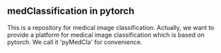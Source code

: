 ## medClassification in pytorch
This is a repository for medical image classification. Actually, we want to provide a platform for medical image classification which is based on pytorch. We call it 'pyMedCla' for convenience.

